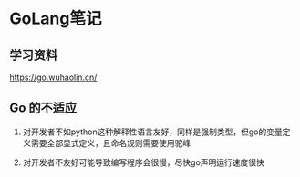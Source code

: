 # GoLang笔记

## 学习资料

https://go.wuhaolin.cn/

## Go 的不适应

1. 对开发者不如python这种解释性语言友好，同样是强制类型，但go的变量定义需要全部显式定义，且命名规则需要使用驼峰

2. 对开发者不友好可能导致编写程序会很慢，尽快go声明运行速度很快
